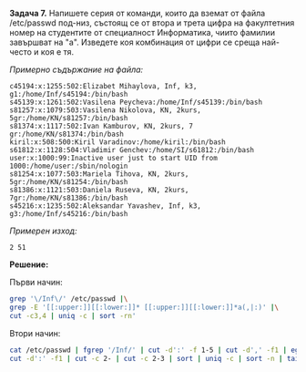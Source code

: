 **Задача 7.** Напишете серия от команди, които да вземат от файла /etc/passwd под-низ, състоящ се от втора и трета цифра на факултетния номер на студентите от специалност Информатика, чиито фамилии завършват на "а". Изведете коя комбинация от цифри се среща най-често и коя е тя.

*Примерно съдържание на файла:*

```
с45194:x:1255:502:Elizabet Mihaylova, Inf, k3, g1:/home/Inf/s45194:/bin/bash
s45139:x:1261:502:Vasilena Peycheva:/home/Inf/s45139:/bin/bash
s81257:x:1079:503:Vasilena Nikolova, KN, 2kurs, 5gr:/home/KN/s81257:/bin/bash
s81374:x:1117:502:Ivan Kamburov, KN, 2kurs, 7 gr:/home/KN/s81374:/bin/bash
kiril:x:508:500:Kiril Varadinov:/home/kiril:/bin/bash
s61812:x:1128:504:Vladimir Genchev:/home/SI/s61812:/bin/bash
user:x:1000:99:Inactive user just to start UID from 1000:/home/user:/sbin/nologin
s81254:x:1077:503:Mariela Tihova, KN, 2kurs, 5gr:/home/KN/s81254:/bin/bash
s81386:x:1121:503:Daniela Ruseva, KN, 2kurs, 7gr:/home/KN/s81386:/bin/bash
s45216:x:1235:502:Aleksandar Yavashev, Inf, k3, g3:/home/Inf/s45216:/bin/bash
```

*Примерен изход:*

```
2 51
```

**Решение:**


Първи начин:

```sh
grep '\/Inf\/' /etc/passwd |\
grep -E '[[:upper:]][[:lower:]]* [[:upper:]][[:lower:]]*a(,|:)' |\
cut -c3,4 | uniq -c | sort -rn'
```

Втори начин:

```sh
cat /etc/passwd | fgrep '/Inf/' | cut -d':' -f 1-5 | cut -d',' -f1 | egrep "a$" |\
cut -d':' -f1 | cut -c 2- | cut -c 2-3 | sort | uniq -c | sort -n | tail -n 1
```
